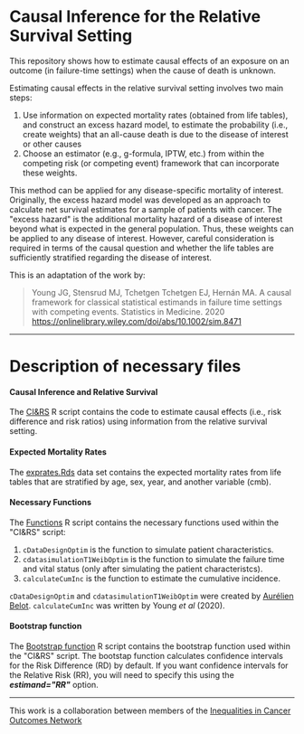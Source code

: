 # Causal Inference for the Relative Survival Setting


This repository shows how to estimate causal effects of an exposure on an outcome (in failure-time settings) when the cause of death is unknown. 

Estimating causal effects in the relative survival setting involves two main steps:
  1) Use information on expected mortality rates (obtained from life tables), and construct an excess hazard model, to estimate the probability (i.e., create weights) that an all-cause death is due to the disease of interest or other causes
  2) Choose an estimator (e.g., g-formula, IPTW, etc.) from within the competing risk (or competing event) framework that can incorporate these weights.

This method can be applied for any disease-specific mortality of interest. Originally, the excess hazard model was developed as an approach to calculate net survival estimates for a sample of patients with cancer. The "excess hazard" is the additional mortality hazard of a disease of interest beyond what is expected in the general population. Thus, these weights can be applied to any disease of interest. However, careful consideration is required in terms of the causal question and whether the life tables are sufficiently stratified regarding the disease of interest. 

This is an adaptation of the work by: 
> Young JG, Stensrud MJ, Tchetgen Tchetgen EJ, Hernán MA. A causal framework for classical statistical estimands in failure time settings with competing events. Statistics in Medicine. 2020 https://onlinelibrary.wiley.com/doi/abs/10.1002/sim.8471

---

# Description of necessary files

#### Causal Inference and Relative Survival
The [CI&RS](https://github.com/mattyjsmith/CI-RS/blob/main/CI%26RS.R) R script contains the code to estimate causal effects (i.e., risk difference and risk ratios) using information from the relative survival setting.

#### Expected Mortality Rates
The [exprates.Rds](https://github.com/mattyjsmith/CI-RS/blob/main/exprates.Rds) data set contains the expected mortality rates from life tables that are stratified by age, sex, year, and another variable (cmb).

#### Necessary Functions
The [Functions](https://github.com/mattyjsmith/CI-RS/blob/main/Functions.R) R script contains the necessary functions used within the "CI&RS" script:

  1) `cDataDesignOptim` is the function to simulate patient characteristics. 
  2) `cdatasimulationT1WeibOptim` is the function to simulate the failure time and vital status (only after simulating the patient characteristcs).
  3) `calculateCumInc` is the function to estimate the cumulative incidence.

`cDataDesignOptim` and `cdatasimulationT1WeibOptim` were created by [Aurélien Belot](https://github.com/AurelienBelot). `calculateCumInc` was written by Young *et al* (2020).

#### Bootstrap function
The [Bootstrap function](https://github.com/mattyjsmith/CI-RS/blob/main/Bootstrap%20function.R) R script contains the bootstrap function used within the "CI&RS" script. The bootstap function calculates confidence intervals for the Risk Difference (RD) by default. If you want confidence intervals for the Relative Risk (RR), you will need to specify this using the ***estimand="RR"*** option.

---

This work is a collaboration between members of the [Inequalities in Cancer Outcomes Network](https://icon.lshtm.ac.uk/)

